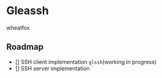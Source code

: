 # Gleassh

wheatfox

## Roadmap

- [] SSH client implementation `glssh`(working in progress)
- [] SSH server implementation `